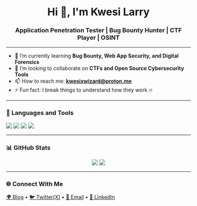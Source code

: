 <h1 align="center">Hi 👋, I'm Kwesi Larry</h1>
<h3 align="center"> Application Penetration Tester | Bug Bounty Hunter | CTF Player | OSINT</h3>


---

- 🌱 I’m currently learning **Bug Bounty, Web App Security, and Digital Forensics**
- 👯 I’m looking to collaborate on **CTFs and Open Source Cybersecurity Tools**
- 📫 How to reach me: **kwesixwizard@proton.me**
- ⚡ Fun fact: I break things to understand how they work 🔥

---


### 🧰 Languages and Tools

<p align="left">
  <img src="https://img.shields.io/badge/-Python-3776AB?style=for-the-badge&logo=python&logoColor=white" />
  <img src="https://img.shields.io/badge/-Bash-4EAA25?style=for-the-badge&logo=gnu-bash&logoColor=white" />
  <img src="https://img.shields.io/badge/-Linux-FCC624?style=for-the-badge&logo=linux&logoColor=black" />
  <img src="https://img.shields.io/badge/-Kali%20Linux-557C94?style=for-the-badge&logo=kalilinux&logoColor=white" />
</p>

---

### 📊 GitHub Stats

<p align="center">
  <img src="https://github-readme-stats.vercel.app/api?username=kwesilarry1&show_icons=true&theme=tokyonight" />
  <img src="https://streak-stats.demolab.com?user=kwesilarry1&theme=tokyonight&hide_border=true" />
</p>

---

### 🌐 Connect With Me

<p align="left">
  <a href="https://https://kwesilarry1.github.io/" target="blank">🌍 Blog</a> •
  <a href="https://x.com/okxwizard target="blank">🐦 Twitter(X)</a> •
  <a href="mailto:kwesixwizard@proton.me">📧 Email</a> •
  <a href="https://linkedin.com/in/appiahbismark" target="blank">💼 LinkedIn</a>
</p>